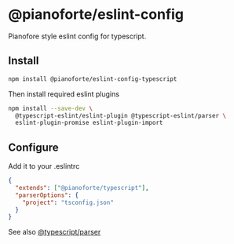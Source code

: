 # @pianoforte/eslint-config

Pianofore style eslint config for typescript.

## Install

```sh
npm install @pianoforte/eslint-config-typescript
```

Then install required eslint plugins

```sh
npm install --save-dev \
  @typescript-eslint/eslint-plugin @typescript-eslint/parser \
  eslint-plugin-promise eslint-plugin-import
```

## Configure

Add it to your .eslintrc

```json
{
  "extends": ["@pianoforte/typescript"],
  "parserOptions": {
    "project": "tsconfig.json"
  }
}
```

See also [@typescript/parser](https://github.com/typescript-eslint/typescript-eslint/tree/master/packages/parser#configuration)
